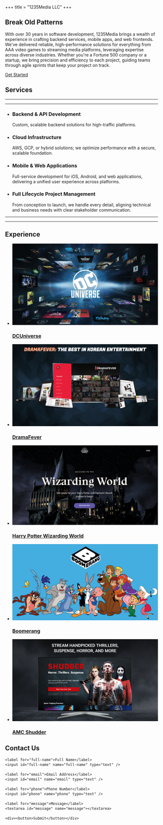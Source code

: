 +++
title = "1235Media LLC"
+++

<!-- Paste your existing HTML content below -->
<div id="hero">
    <div class="box">
        <h2>Break Old Patterns</h2>
        <p>With over 30 years in software development, 1235Media brings a wealth of experience in crafting backend services, mobile apps, and web frontends. We've delivered reliable, high-performance solutions for everything from AAA video games to streaming media platforms, leveraging expertise across diverse industries. Whether you're a Fortune 500 company or a startup, we bring precision and efficiency to each project, guiding teams through agile sprints that keep your project on track.</p>
        <p><a class="button" href="#contact">Get Started</a></p>
    </div>
</div>

<h2 id="services-title"><span>Services</span></h2>

<hr class="dark"></hr>
<hr class="light"></hr>

<div id="services">
    <ul>
        <li>
            <h3>Backend & API Development</h3>
            <p>Custom, scalable backend solutions for high-traffic platforms.</p>
        </li>
        <li>
            <h3>Cloud Infrastructure</h3>
            <p>AWS, GCP, or hybrid solutions; we optimize performance with a secure, scalable foundation.</p>
        </li>
        <li>
            <h3>Mobile & Web Applications</h3>
            <p>Full-service development for iOS, Android, and web applications, delivering a unified user experience across platforms.</p>
        </li>
        <li>
            <h3>Full Lifecycle Project Management</h3>
            <p>From conception to launch, we handle every detail, aligning technical and business needs with clear stakeholder communication.</p>
        </li>
    </ul>
</div>

<hr class="light"></hr>
<hr class="dark"></hr>

<h2>Experience</h2>
<ul id="experience">
    <a href="experience.html#dcu">
        <li id="dcu">
            <img src="images/dcu.png" />
            <h3>DCUniverse</h3>
        </li>
    </a>
    <a href="experience.html#dramafever">
        <li id="dramafever">
            <img src="images/dramafever.png" />
            <h3>DramaFever</h3>
        </li>
    </a>
    <a href="experience.html#wizworld">
        <li id="wizworld">
            <img src="images/wizworld.png" />
            <h3>Harry Potter Wizarding World</h3>
        </li>
    </a>
    <a href="experience.html#boom">
        <li id="dramafever">
            <img src="images/boom.png" />
            <h3>Boomerang</h3>
        </li>
    </a>
    <a href="experience.html#shudder">
        <li id="wizworld">
            <img src="images/shudder.png" />
            <h3>AMC Shudder</h3>
        </li>
    </a>
</ul>

<form id="contact" name="contact" netlify>
    <h2>Contact Us</h2>

    <label for="full-name">Full Name</label>
    <input id="full-name" name="full-name" type="text" />

    <label for="email">Email Address</label>
    <input id="email" name="email" type="text" />

    <label for="phone">Phone Number</label>
    <input id="phone" name="phone" type="text" />

    <label for="message">Message</label>
    <textarea id="message" name="message"></textarea>

    <div><button>Submit</button></div>
</form>
